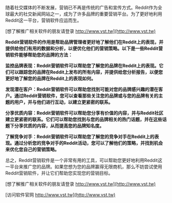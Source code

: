 随着社交媒体的不断发展，营销已不再是传统的广告和宣传方式。Reddit作为全球最大的社交新闻网站之一，成为了许多品牌的重要营销平台。为了更好地利用Reddit这一平台，营销软件应运而生。

[想了解推广相关软件的朋友请登录 http://www.vst.tw](http://www.vst.tw)

**Reddit营销软件的作用是帮助品牌管理者更好地了解他们在Reddit上的表现，并提供给他们有用的数据和分析，以便优化他们的营销策略。以下是一些Reddit营销软件能够帮助您的品牌的方法：**

**监控品牌表现：Reddit营销软件可以帮助您了解您的品牌在Reddit上的表现。它们可以跟踪您的品牌在Reddit上发布的所有内容，并提供给您分析报告，以便您更好地了解您的品牌在Reddit上的表现如何。**

**发现潜在客户：Reddit营销软件可以帮助您找到可能对您的品牌感兴趣的潜在客户。通过Reddit营销软件，您可以查看那些关注您的品牌或与您的品牌有关的主题的用户，并与他们进行互动，以建立更紧密的联系。**

**分享优质内容：Reddit营销软件可以帮助您分享有价值的内容，并与Reddit社区建立更紧密的联系。它们可以帮助您找到与您的品牌相关的热门话题，并在这些话题下分享优质的内容，从而提高您的品牌知名度。**

**了解竞争对手：Reddit营销软件可以帮助您了解您的竞争对手在Reddit上的表现。通过分析您的竞争对手的Reddit活动，您可以了解他们的策略，并找到机会来优化您自己的营销策略。**

总之，Reddit营销软件是一个非常有用的工具，可以帮助您更好地利用Reddit这一平台来推广您的品牌。如果您想为您的品牌赢得无限商机，那么不妨尝试使用Reddit营销软件，并让它们帮助您实现您的营销目标。

[想了解推广相关软件的朋友请登录 http://www.vst.tw](http://www.vst.tw)


[访问软件官网 http://www.vst.tw](http://www.vst.tw)
